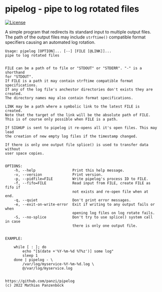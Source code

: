 pipelog - pipe to log rotated files
===================================

[![License](https://img.shields.io/github/license/panzi/pipelog)](https://github.com/panzi/pipelog/blob/main/LICENSE)

A simple program that redirects its standard input to multiple output files.
The path of the output files may include `strftime()` compatible format
specifiers causing an automated log rotation.

```plain
Usage: pipelog [OPTION]... [--] [FILE [@LINK]]...
pipe to log rotated files


FILE can be a path of to file or "STDOUT" or "STDERR". "-" is a shorthand
for "STDOUT".
If FILE is a path it may contain strftime compatible format specifications.
If any of the log file's anchestor directories don't exists they are created.
The directory names may also contain format specifications.

LINK may be a path where a symbolic link to the latest FILE is created.
Note that the target of the link will be the absolute path of FILE.
This is of course only possible when FILE is a path.

If SIGHUP is sent to pipelog it re-opens all it's open files. This may lead
the creation of new empty log files if the timestamp changed.

If there is only one output file splice() is used to transfer data without
user space copies.


OPTIONS:
    -h, --help                 Print this help message.
    -v, --version              Print version.
    -p, --pidfile=FILE         Write pipelog's process ID to FILE.
    -f, --fifo=FILE            Read input from FILE, create FILE as fifo if
                               not exists and re-open file when at end.
    -q, --quiet                Don't print error messages.
    -e, --exit-on-write-error  Exit if writing to any output fails or when
                               opening log files on log rotate fails.
    -S, --no-splice            Don't try to use splice() system call in case
                               there is only one output file.


EXAMPLE:

    while [ : ]; do
        echo "[$(date +'%Y-%m-%d %T%z')] some log"
        sleep 1
    done | pipelog - \
        /var/log/myservice-%Y-%m-%d.log \
        @/var/log/myservice.log


https://github.com/panzi/pipelog
(c) 2022 Mathias Panzenböck
```
